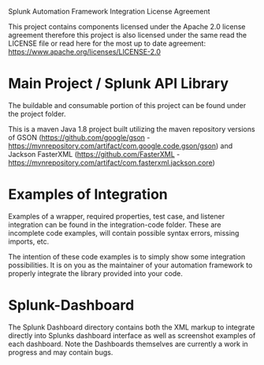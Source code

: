 Splunk Automation Framework Integration License Agreement

This project contains components licensed under the Apache 2.0 license agreement therefore this project is also licensed under the same read the LICENSE file or read here for the most up to date agreement: https://www.apache.org/licenses/LICENSE-2.0

<h1>Main Project / Splunk API Library</h1>
The buildable and consumable portion of this project can be found under the project folder.  

This is a maven Java 1.8 project built utilizing the maven repository versions of GSON (https://github.com/google/gson - https://mvnrepository.com/artifact/com.google.code.gson/gson) and Jackson FasterXML (https://github.com/FasterXML - https://mvnrepository.com/artifact/com.fasterxml.jackson.core)

<h1>Examples of Integration</h1>

Examples of a wrapper, required properties, test case, and listener integration can be found in the integration-code folder. These are incomplete code examples, will contain possible syntax errors, missing imports, etc.

The intention of these code examples is to simply show some integration possibilities. It is on you as the maintainer of your automation framework to properly integrate the library provided into your code.

<h1>Splunk-Dashboard</h1>
The Splunk Dashboard directory contains both the XML markup to integrate directly into Splunks dashboard interface as well as screenshot examples of each dashboard.  Note the Dashboards themselves are currently a work in progress and may contain bugs.